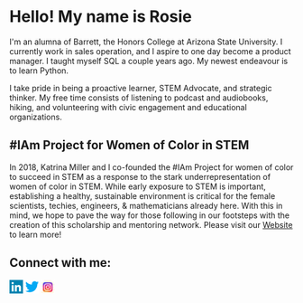 # Hello! My name is Rosie

I'm an alumna of Barrett, the Honors College at Arizona State University. I currently work in sales operation, and I aspire to one day become a product manager. I taught myself SQL a couple years ago. My newest endeavour is to learn Python.

I take pride in being a proactive learner, STEM Advocate, and strategic thinker. My free time consists of listening to podcast and audiobooks, hiking, and volunteering with civic engagement and educational organizations.

## #IAm Project for Women of Color in STEM
In 2018, Katrina Miller and I co-founded the #IAm Project for women of color to succeed in STEM as a response to the stark underrepresentation of women of color in STEM. While early exposure to STEM is important, establishing a healthy, sustainable environment is critical for the female scientists, techies, engineers, & mathematicians already here. With this in mind, we hope to pave the way for those following in our footsteps with the creation of this scholarship and mentoring network. Please visit our [Website](http://www.iamstemproject.org) to learn more!

## Connect with me:
[![linkedin][1.1]][1]
[![twitter][2.1]][2]
[![instagram][3.1]][3]

<!-- icons-->
[1.1]: images/linkedin.png
[2.1]: images/twitter.png 
[3.1]: images/instagram.png 


<!-- links-->

[1]: http://www.linkedin.com/in/rhernandezgonzalez
[2]: http://www.twitter.com/rrosiehernandez
[3]: https://www.instagram.com/iamstemproject
<!-- end -->
